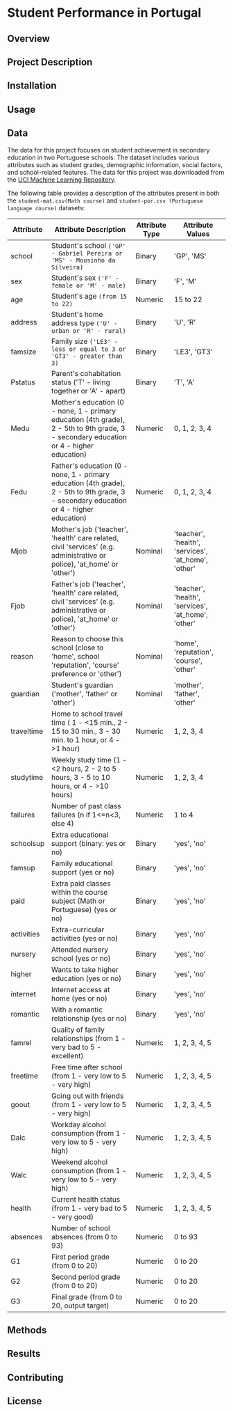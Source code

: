# Student Performance in Portugal

## Overview


## Project Description


## Installation


## Usage


## Data
The data for this project focuses on student achievement in secondary education in two Portuguese schools. The dataset includes various attributes such as student grades, demographic information, social factors, and school-related features. The data for this project was downloaded from the [UCI Machine Learning Repository](https://archive.ics.uci.edu/dataset/320/student+performance).

The following table provides a description of the attributes present in both the `student-mat.csv(Math course)` and `student-por.csv (Portuguese language course)` datasets:

| Attribute  | Attribute Description                                                                       | Attribute Type | Attribute Values                            |
|------------|-------------------------------------------------------------------------------------------|----------------|---------------------------------------------|
| school     | Student's school `('GP' - Gabriel Pereira or 'MS' - Mousinho da Silveira)`         | Binary         | 'GP', 'MS'                                  |
| sex        | Student's sex `('F' - female or 'M' - male)`                                        | Binary         | 'F', 'M'                                    |
| age        | Student's age `(from 15 to 22)`                                                   | Numeric        | 15 to 22                                    |
| address    | Student's home address type `('U' - urban or 'R' - rural)`                          | Binary         | 'U', 'R'                                    |
| famsize    | Family size `('LE3' - less or equal to 3 or 'GT3' - greater than 3)`                | Binary         | 'LE3', 'GT3'                                |
| Pstatus    | Parent's cohabitation status ('T' - living together or 'A' - apart)               | Binary         | 'T', 'A'                                    |
| Medu       | Mother's education (0 - none, 1 - primary education (4th grade), 2 - 5th to 9th grade, 3 - secondary education or 4 - higher education) | Numeric | 0, 1, 2, 3, 4                               |
| Fedu       | Father's education (0 - none, 1 - primary education (4th grade), 2 - 5th to 9th grade, 3 - secondary education or 4 - higher education) | Numeric | 0, 1, 2, 3, 4                               |
| Mjob       | Mother's job ('teacher', 'health' care related, civil 'services' (e.g. administrative or police), 'at_home' or 'other') | Nominal | 'teacher', 'health', 'services', 'at_home', 'other' |
| Fjob       | Father's job ('teacher', 'health' care related, civil 'services' (e.g. administrative or police), 'at_home' or 'other') | Nominal | 'teacher', 'health', 'services', 'at_home', 'other' |
| reason     | Reason to choose this school (close to 'home', school 'reputation', 'course' preference or 'other') | Nominal | 'home', 'reputation', 'course', 'other'      |
| guardian   | Student's guardian ('mother', 'father' or 'other')                               | Nominal        | 'mother', 'father', 'other'                  |
| traveltime | Home to school travel time ( 1 - <15 min., 2 - 15 to 30 min., 3 - 30 min. to 1 hour, or 4 - >1 hour) | Numeric | 1, 2, 3, 4                                  |
| studytime  | Weekly study time (1 - <2 hours, 2 - 2 to 5 hours, 3 - 5 to 10 hours, or 4 - >10 hours) | Numeric | 1, 2, 3, 4                                  |
| failures   | Number of past class failures (n if 1<=n<3, else 4)                              | Numeric        | 1 to 4                                      |
| schoolsup  | Extra educational support (binary: yes or no)                                             | Binary         | 'yes', 'no'                                |
| famsup     | Family educational support (yes or no)                                            | Binary         | 'yes', 'no'                                |
| paid       | Extra paid classes within the course subject (Math or Portuguese) (yes or no)     | Binary         | 'yes', 'no'                                |
| activities | Extra-curricular activities (yes or no)                                           | Binary         | 'yes', 'no'                                |
| nursery    | Attended nursery school (yes or no)                                               | Binary         | 'yes', 'no'                                |
| higher     | Wants to take higher education (yes or no)                                        | Binary         | 'yes', 'no'                                |
| internet   | Internet access at home (yes or no)                                               | Binary         | 'yes', 'no'                                |
| romantic   | With a romantic relationship (yes or no)                                          | Binary         | 'yes', 'no'                                |
| famrel     | Quality of family relationships (from 1 - very bad to 5 - excellent)             | Numeric        | 1, 2, 3, 4, 5                              |
| freetime   | Free time after school (from 1 - very low to 5 - very high)                      | Numeric        | 1, 2, 3, 4, 5                              |
| goout      | Going out with friends (from 1 - very low to 5 - very high)                      | Numeric        | 1, 2, 3, 4, 5                              |
| Dalc       | Workday alcohol consumption (from 1 - very low to 5 - very high)                 | Numeric        | 1, 2, 3, 4, 5                              |
| Walc       | Weekend alcohol consumption (from 1 - very low to 5 - very high)                | Numeric        | 1, 2, 3, 4, 5                              |
| health     | Current health status (from 1 - very bad to 5 - very good)                       | Numeric        | 1, 2, 3, 4, 5                              |
| absences   | Number of school absences (from 0 to 93)                                         | Numeric        | 0 to 93                                    |
| G1         | First period grade (from 0 to 20)                                                | Numeric        | 0 to 20                                    |
| G2         | Second period grade (from 0 to 20)                                               | Numeric        | 0 to 20                                    |
| G3         | Final grade (from 0 to 20, output target)                                        | Numeric        | 0 to 20                                    |



## Methods


## Results


## Contributing


## License

